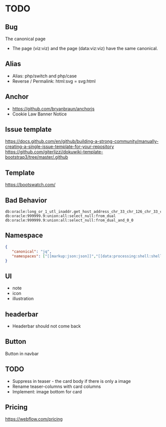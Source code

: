 # TODO

## Bug

The canonical page
  * The page (viz:viz) and the page (data:viz:viz) have the same canonical.
## Alias

  * Alias: php/switch and php/case
  * Reverse / Permalink: html:svg = svg:html

## Anchor

  * https://github.com/bryanbraun/anchorjs
  * Cookie Law Banner Notice

## Issue template

https://docs.github.com/en/github/building-a-strong-community/manually-creating-a-single-issue-template-for-your-repository
https://github.com/giterlizzi/dokuwiki-template-bootstrap3/tree/master/.github

## Template

https://bootswatch.com/

## Bad Behavior

```
db:oracle:long_or_1_utl_inaddr.get_host_address_chr_33_chr_126_chr_33_chr_65_chr_66_chr_67_chr_49_chr_52_chr_53_chr_90_chr_81_chr_54_chr_50_chr_68_chr_87_chr_81_chr_65_chr_70_chr_80_chr_79_chr_73_chr_89_chr_67_chr_70_chr_68_chr_33_chr_126_chr_33
db:oracle:999999.9:union:all:select_null:from_dual
db:oracle:999999.9:union:all:select_null:from_dual_and_0_0
```

## Namespace

```json
{
   "canonical": "jq",
   "namespaces": ["[[markup:json:json]]","[[data:processing:shell:shell]]"]
}
```



## UI

  * note
  * icon
  * illustration

## headerbar

  * Headerbar should not come back

## Button

Button in navbar

## TODO

  * Suppress in teaser - the card body if there is only a image
  * Rename teaser-columns with card columns
  * Implement: image bottom for card


## Pricing

https://webflow.com/pricing

